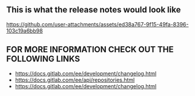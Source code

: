 ## This is what the release notes would look like

https://github.com/user-attachments/assets/ed38a767-9f15-49fa-8396-103c19a6bb98

## FOR MORE INFORMATION CHECK OUT THE FOLLOWING LINKS

- https://docs.gitlab.com/ee/development/changelog.html
- https://docs.gitlab.com/ee/api/repositories.html
- https://docs.gitlab.com/ee/development/changelog.html
